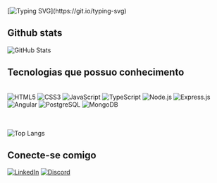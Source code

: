 [![Typing SVG](https://readme-typing-svg.demolab.com?font=Fira+Code&pause=1000&color=3A15DA&width=460&lines=Ol%C3%A1%2C+sou+o+Bruno+Costa+dos+Santos;)](https://git.io/typing-svg)

## Github stats
![GitHub Stats](https://github-readme-stats.vercel.app/api?username=bcosta17&theme=transparent&bg_color=000&border_color=3A15DAFF&show_icons=true&icon_color=3A15DA&title_color=3A15DAFF&text_color=FFF)

## Tecnologias que possuo conhecimento
<div style="display: inline_block"><br/>
  <img  alt="HTML5"       
  src="https://img.shields.io/badge/HTML5-E34F26?style=for-the-badge&logo=html5&logoColor=white"/>
  <img alt="CSS3" src="https://img.shields.io/badge/CSS3-1572B6?style=for-the-badge&logo=css3&logoColor=white"/>
  <img alt="JavaScript" src="https://img.shields.io/badge/JavaScript-F7DF1E?style=for-the-badge&logo=javascript&logoColor=black"/>
  <img alt="TypeScript" src="https://img.shields.io/badge/TypeScript-007ACC?style=for-the-badge&logo=typescript&logoColor=white"/>
  <img alt="Node.js" src="https://img.shields.io/badge/Node.js-43853D?style=for-the-badge&logo=node.js&logoColor=white"/>
  <img alt="Express.js" src="https://img.shields.io/badge/Express.js-404D59?style=for-the-badge"/>
  <img alt="Angular" src="https://img.shields.io/badge/Angular-DD0031?style=for-the-badge&logo=angular&logoColor=white"/>
  <img alt="PostgreSQL" src="https://img.shields.io/badge/PostgreSQL-316192?style=for-the-badge&logo=postgresql&logoColor=white"/>
  <img alt="MongoDB" src="https://img.shields.io/badge/MongoDB-4EA94B?style=for-the-badge&logo=mongodb&logoColor=white"/>
</div> <br/> <br/>
  
![Top Langs](https://github-readme-stats-git-masterrstaa-rickstaa.vercel.app/api/top-langs/?username=bcosta17&bg_color=000&border_color=3A15DAFF&title_color=3A15DAFF&text_color=FFF)

## Conecte-se comigo
[![LinkedIn](https://img.shields.io/badge/LinkedIn-000?style=for-the-badge&logo=linkedin&logoColor=0E76A8)](https://www.linkedin.com/in/bcosta17/)
[![Discord](https://img.shields.io/badge/Discord-000?style=for-the-badge&logo=discord)](https://www.discord.com/in/bcosta17/)
